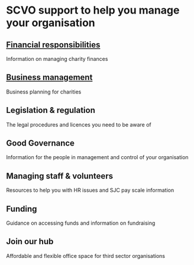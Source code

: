 # SCVO support to help you manage your organisation
## [Financial responsibilities](financial-responsibilites)
Information on managing charity finances
## [Business management](business-management)
Business planning for charities
## Legislation & regulation
The legal procedures and licences you need to be aware of
## Good Governance
Information for the people in management and control of your organisation
## Managing staff & volunteers
Resources to help you with HR issues and SJC pay scale information
## Funding
Guidance on accessing funds and information on fundraising
## Join our hub
Affordable and flexible office space for third sector organisations
